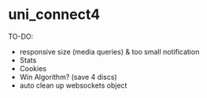 # uni_connect4

TO-DO:
- responsive size (media queries) & too small notification
- Stats
- Cookies
- Win Algorithm? (save 4 discs)
- auto clean up websockets object
